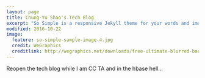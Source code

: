 ```yaml
---
layout: page
title: Chung-Yu Shao's Tech Blog
excerpt: "So Simple is a responsive Jekyll theme for your words and images."
modified: 2016-10-22
image:
  feature: so-simple-sample-image-4.jpg
  credit: WeGraphics
  creditlink: http://wegraphics.net/downloads/free-ultimate-blurred-background-pack/
---
```


Reopen the tech blog while I am CC TA and in the hbase hell...